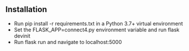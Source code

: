 ## Installation

- Run pip install -r requirements.txt in a Python 3.7+ virtual environment
- Set the FLASK_APP=connect4.py environment variable and run flask devinit
- Run flask run and navigate to localhost:5000
